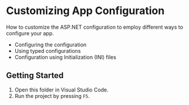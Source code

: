 # Customizing App Configuration

How to customize the ASP.NET configuration to employ different ways to configure your app.

- Configuring the configuration
- Using typed configurations
- Configuration using Initialization (INI) files

## Getting Started

1. Open this folder in Visual Studio Code.
1. Run the project by pressing `F5`.
